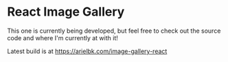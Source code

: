 # React Image Gallery

This one is currently being developed, but feel free to check out the source code and where I'm currently at with it!

Latest build is at https://arielbk.com/image-gallery-react
